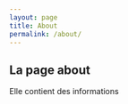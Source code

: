 ```yaml
---
layout: page
title: About
permalink: /about/
---
```


## La page about
Elle contient des informations